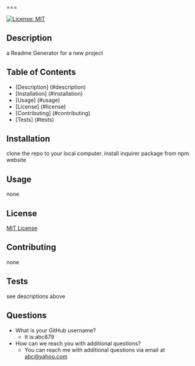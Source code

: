  
===

[![License: MIT](https://img.shields.io/badge/License-MIT-yellow.svg)](https://opensource.org/license/MIT)

Description
---
a Readme Generator for a new project

Table of Contents
---
- [Description] (#description)
- [Installation] (#installation)
- [Usage] (#usage)
- [License] (#license)
- [Contributing] (#contributing)
- [Tests] (#tests)


Installation
---
clone the repo to your local computer. install inquirer package from npm website

Usage
---
none

License
---
[MIT License](https://opensource.org/license/MIT)

Contributing
---
none

Tests
---
see descriptions above

Questions
---

- What is your GitHub username?
	- It is:abc879
- How can we reach you with additional questions?
	- You can reach me with additional questions via email at <a href='mailto:abc@yahoo.com'>abc@yahoo.com</a>
